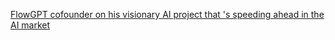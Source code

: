 [FlowGPT cofounder on his visionary AI project that 's speeding ahead in the AI market](https://qi.tc/qi/115485)
